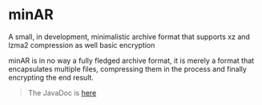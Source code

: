 # minAR
A small, in development, minimalistic archive format that supports xz and lzma2 compression as well basic encryption

minAR is in no way a fully fledged archive format, it is merely a format that encapsulates multiple files, compressing them in the process and finally encrypting the end result.
> The JavaDoc is [here](https://htmlpreview.github.io/?https://raw.githubusercontent.com/nikhil10marvel/minAR/master/doc/index.html)